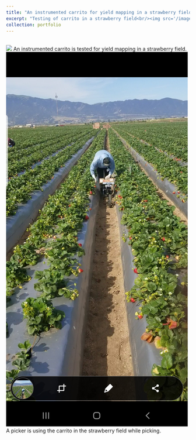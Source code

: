 ```yaml
---
title: "An instrumented carrito for yield mapping in a strawberry field"
excerpt: "Testing of carrito in a strawberry field<br/><img src='/images/carrito_in_field.jpg'>"
collection: portfolio
---
```

<br/><img src='/images/carrito_in_field.jpg'>
An instrumented carrito is tested for yield mapping in a strawberry field.
<br/><img src='/images/picker_using_cart.jpg'>
A picker is using the carrito in the strawberry field while picking.